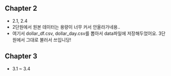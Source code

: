## Chapter 2
- 2.1, 2.4
- 2단원에서 원본 데이터는 용량이 너무 커서 안올라가네용.. 
- 여기서 dollar_df.csv, dollar_day.csv를 뽑아서 data파일에 저장해두었어요. 3단원에서 그대로 불러서 쓰입니당!

## Chapter 3
- 3.1 ~ 3.4
